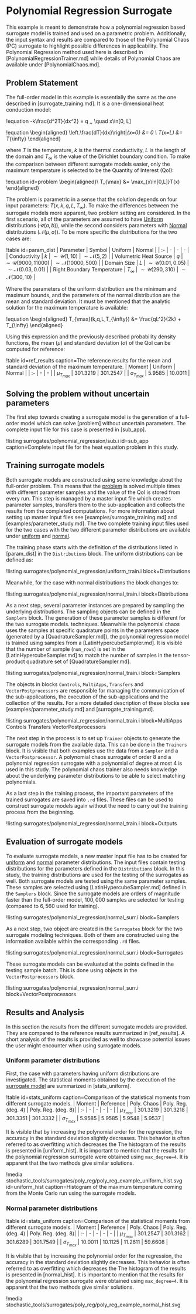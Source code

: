# Polynomial Regression Surrogate

This example is meant to demonstrate how a polynomial regression based surrogate model is trained
and used on a parametric problem. Additionally, the input syntax and results are compared
to those of the Polynomial Chaos (PC) surrogate to highlight possible differences in
applicability. The Polynomial Regression method used here is described in [PolynomialRegressionTrainer.md]
while details of Polynomial Chaos are available under [PolynomialChaos.md].

## Problem Statement

The full-order model in this example is essentially the same as the one described in [surrogate_training.md].
It is a one-dimensional heat conduction model:

!equation
-k\frac{d^2T}{dx^2} = q \,, \quad x\in[0, L]

!equation
\begin{aligned}
\left.\frac{dT}{dx}\right|_{x=0} &= 0 \\
T(x=L) &= T_{\infty}
\end{aligned}

where $T$ is the temperature, $k$ is the thermal conductivity, $L$ is the length of the domain
and $T_\infty$ is the value of the Dirichlet boundary condition.
To make the comparison between different surrogate models easier, only the maximum temperature is
selected to be the Quantity of Interest (QoI):

!equation id=problem
\begin{aligned}\\
T_{\max} &= \max_{x\in[0,L]}T(x)
\end{aligned}

The problem is parametric in a sense that the solution depends on four input parameters:
$T(x,k,q,L,T_\infty)$. To make the differences between the surrogate models more apparent,
two problem setting are considered.
In the first scenario, all of the parameters are assumed to have
[Uniform](Uniform.md) distributions ($\mathcal{U}(a,b)$), while the second considers parameters with
[Normal](Normal.md) distributions ($\mathcal{N}(\mu,\sigma)$).
To be more specific the distributions for the two cases are:

!table id=param_dist
| Parameter | Symbol | Uniform | Normal |
| :- | - | - | - |
| Conductivity | $k$ | $\sim\mathcal{U}(1, 10)$ | $\sim\mathcal{N}(5, 2)$ |
| Volumetric Heat Source | $q$ | $\sim\mathcal{U}(9000, 11000)$ | $\sim\mathcal{N}(10000, 500)$ |
| Domain Size | $L$ | $\sim\mathcal{U}(0.01, 0.05)$ | $\sim\mathcal{N}(0.03, 0.01)$ |
| Right Boundary Temperature | $T_{\infty}$ | $\sim\mathcal{U}(290, 310)$ | $\sim\mathcal{N}(300, 10)$ |

Where the parameters of the uniform distribution are the minimum and maximum bounds,
and the parameters of the normal distribution are the mean and standard deviation.
It must be mentioned that the analytic solution for the maximum temperature is available:

!equation
\begin{aligned}
T_{\max}(k,q,L,T_{\infty}) &= \frac{qL^2}{2k} + T_{\infty}
\end{aligned}

Using this expression and the previously described probability density functions, the mean ($\mu$)
and standard deviation ($\sigma$) of the QoI can be computed for reference:

!table id=ref_results caption=The reference results for the mean and standard deviation of the maximum temperature.
| Moment | Uniform | Normal |
| :- | - | - |
| $\mu_{T_{max}}$ | 301.3219 | 301.2547 |
| $\sigma_{T_{max}}$ | 5.9585 | 10.0011 |


## Solving the problem without uncertain parameters

The first step towards creating a surrogate model is the generation of a full-order model
which can solve [problem] without uncertain parameters. The complete input file
for this case is presented in [sub_app].

!listing surrogates/polynomial_regression/sub.i id=sub_app
         caption=Complete input file for the heat equation problem in this study.

## Training surrogate models

Both surrogate models are constructed using some knowledge about the full-order problem.
This means that the [problem](surrogates/polynomial_regression/sub.i) is solved
multiple times with different parameter samples and the value of the QoI is stored from
every run.
This step is managed by a master input file which creates parameter samples,
transfers them to the sub-application and collects the results from the
completed computations.
For more information about setting up master input files see
[examples/surrogate_training.md] and [examples/parameter_study.md].
The two complete training input files used for the two cases with
the two different parameter distributions
are available under [uniform](surrogates/polynomial_regression/uniform_train.i) and
[normal](surrogates/polynomial_regression/normal_train.i).

The training phase starts with the definition of the distributions listed in [param_dist]
in the `Distributions` block. The uniform distributions can be defined as:

!listing surrogates/polynomial_regression/uniform_train.i block=Distributions

Meanwhile, for the case with normal distributions the block changes to:

!listing surrogates/polynomial_regression/normal_train.i block=Distributions

As a next step, several parameter instances are prepared by sampling the underlying distributions.
The sampling objects can be defined in the `Samplers` block.
The generation of these parameter samples is different for the two surrogate models.
techniques.
Meanwhile the polynomial chaos uses the samples at specific quadrature points
in the parameters space (generated by a [QuadratureSampler.md]),
the polynomial regression model is trained using samples from a [LatinHypercubeSampler.md].
It is visible that the number of sample (`num_rows`) is set in the [LatinHypercubeSampler.md]
to match the number of samples in the tensor-product quadrature set of [QuadratureSampler.md].

!listing surrogates/polynomial_regression/normal_train.i block=Samplers  

The objects in blocks `Controls`, `MultiApps`, `Transfers` and `VectorPostprocessors`
are responsible for managing the communication of the sub-applications, the
execution of the sub-applications and the collection of the results.
For a more detailed description of these blocks see [examples/parameter_study.md]
and [surrogate_training.md].

!listing surrogates/polynomial_regression/normal_train.i block=MultiApps Controls Transfers VectorPostprocessors

The next step in the process is to set up `Trainer` objects to generate the surrogate models
from the available data. This can be done in the `Trainers` block. It is visible that
both examples use the data from a `Sampler` and a `VectorPostprocessor`. A polynomial chaos surrogate of
order 8 and a polynomial regression surrogate with a
polynomial of degree at most 4 is used in this study.
The polynomial chaos trainer also needs knowledge about the underlying parameter distributions
to be able to select matching polynomials.

As a last step in the training process, the important parameters of the trained
surrogates are saved into `.rd` files. These files can be used to construct surrogate models
again without the need to carry out the training process from the beginning.

!listing surrogates/polynomial_regression/normal_train.i block=Outputs

## Evaluation of surrogate models

To evaluate surrogate models, a new master input file has to be created for
[uniform](surrogates/polynomial_regression/uniform_surr.i) and
[normal](surrogates/polynomial_regression/normal_surr.i) parameter distributions.
The input files contain testing distributions for the parameters defined in the `Distributions` block.
In this study, the training distributions are used for the testing of the surrogates as well.
Both surrogate models are tested using the same parameter samples. These samples are selected
using [LatinHypercubeSampler.md] defined in the `Samplers` block.
Since the surrogate models are orders of magnitude faster
than the full-order model, $100,000$ samples are selected for testing (compared to $6,560$ used for training).

!listing surrogates/polynomial_regression/normal_surr.i block=Samplers  

As a next step, two object are created in the `Surrogates` block for the two surrogate modeling techniques.
Both of them are constructed using the information available within the corresponding `.rd` files.

!listing surrogates/polynomial_regression/normal_surr.i block=Surrogates

These surrogate models can be evaluated at the points defined in the testing sample batch.
This is done using objects in the `VectorPostprocessors` block.

!listing surrogates/polynomial_regression/normal_surr.i block=VectorPostprocessors


## Results and Analysis

In this section the results from the different surrogate models are provided. They are compared
to the reference results summarized in [ref_results]. A short analysis of the results is provided
as well to showcase potential issues the user might encounter when using surrogate models.

### Uniform parameter distributions

First, the case with parameters having uniform distributions are investigated.
The statistical moments obtained by the execution of the
[surrogate model](surrogates/polynomial_regression/uniform_surr.i) are summarized in
[stats_uniform].

!table id=stats_uniform caption=Comparison of the statistical moments from different surrogate models.
| Moment | Reference | Poly. Chaos | Poly. Reg. (deg. 4) | Poly. Reg. (deg. 8)|
| :- | - | - | - | - |
| $\mu_{T_{max}}$ | 301.3219 | 301.3218 | 301.3351 | 301.3332 |
| $\sigma_{T_{max}}$ | 5.9585 | 5.9585 | 5.9548 | 5.9537 |

It is visible that by increasing the polynomial order for the regression, the accuracy
in the standard deviation slightly decreases. This behavior is often referred to as overfitting
which decreases the
The histogram of the results is presented in [uniform_hist]. It is important to mention
that the results for the polynomial regression surrogate were obtained using `max_degree=4`.
It is apparent that the two methods give similar solutions.

!media stochastic_tools/surrogates/poly_reg/poly_reg_example_uniform_hist.svg id=uniform_hist
       caption=Histogram of the maximum temperature coming from the Monte Carlo run using the surrogate models.

### Normal parameter distributions

!table id=stats_uniform caption=Comparison of the statistical moments from different surrogate models.
| Moment | Reference | Poly. Chaos | Poly. Reg. (deg. 4) | Poly. Reg. (deg. 8)|
| :- | - | - | - | - |
| $\mu_{T_{max}}$ | 301.2547 | 301.3162 | 301.6289 | 301.7549 |
| $\sigma_{T_{max}}$ | 10.0011 | 10.1125 | 11.2611 | 59.6608 |

It is visible that by increasing the polynomial order for the regression, the accuracy
in the standard deviation slightly decreases. This behavior is often referred to as overfitting
which decreases the
The histogram of the results is presented in [normal_hist]. It is important to mention
that the results for the polynomial regression surrogate were obtained using `max_degree=4`.
It is apparent that the two methods give similar solutions.

!media stochastic_tools/surrogates/poly_reg/poly_reg_example_normal_hist.svg

